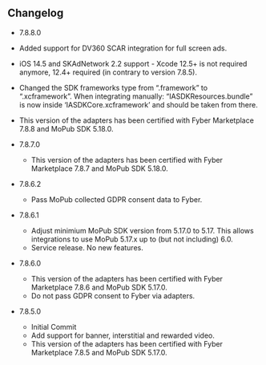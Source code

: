 ## Changelog
  * 7.8.8.0
  * Added support for DV360 SCAR integration for full screen ads.
  * iOS 14.5 and SKAdNetwork 2.2 support - Xcode 12.5+ is not required anymore, 12.4+ required (in contrary to version 7.8.5).
  * Changed the SDK frameworks type from “.framework” to “.xcframework”. When integrating manually: “IASDKResources.bundle” is now inside ‘IASDKCore.xcframework’ and should be taken from there.
  * This version of the adapters has been certified with Fyber Marketplace 7.8.8 and MoPub SDK 5.18.0.

* 7.8.7.0
  * This version of the adapters has been certified with Fyber Marketplace 7.8.7 and MoPub SDK 5.18.0.
  
* 7.8.6.2
  * Pass MoPub collected GDPR consent data to Fyber.
  
* 7.8.6.1
  * Adjust minimium MoPub SDK version from 5.17.0 to 5.17. This allows integrations to use MoPub 5.17.x up to (but not including) 6.0.
  * Service release. No new features. 

* 7.8.6.0
  * This version of the adapters has been certified with Fyber Marketplace 7.8.6 and MoPub SDK 5.17.0.
  * Do not pass GDPR consent to Fyber via adapters.

* 7.8.5.0 
  * Initial Commit
  * Add support for banner, interstitial and rewarded video.
  * This version of the adapters has been certified with Fyber Marketplace 7.8.5 and MoPub SDK 5.17.0.
